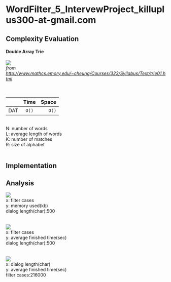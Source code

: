 # WordFilter_5_IntervewProject_killuplus300-at-gmail.com

## Complexity Evaluation ##

#### Double Array Trie ####
![](https://i.imgur.com/BQ6VJ03.png) <br/>
*from http://www.mathcs.emory.edu/~cheung/Courses/323/Syllabus/Text/trie01.html*
<br/>
<br/>
<br/>

|               |Time             |Space       |
| ------------- |:---------------:|-----------:|
| DAT           | `O()`           | `O()`      |

<br/>
N: number of words<br/>
L: average length of words<br/>
K: number of matches<br/>
R: size of alphabet<br/>
<br/>


## Implementation ##

## Analysis ##

![](https://i.imgur.com/yR8B93O.png) <br/>
x: filter cases<br/>
y: memory used(kb)<br/>
dialog length(char):500<br/>
<br/>
<br/>
![](https://i.imgur.com/HcpftLz.png) <br/>
x: filter cases<br/>
y: average finished time(sec)<br/>
dialog length(char):500<br/>
<br/>
<br/>
![](https://i.imgur.com/5EofnaC.png) <br/>
x: dialog length(char)<br/>
y: average finished time(sec)<br/>
filter cases:216000<br/>
<br/>
<br/>

